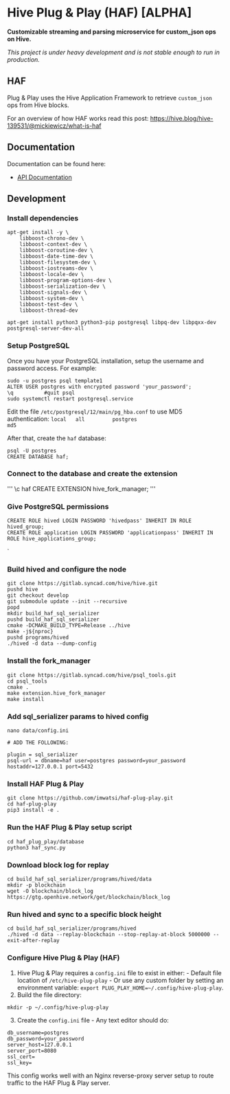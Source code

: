 # Hive Plug & Play (HAF) [ALPHA]

**Customizable streaming and parsing microservice for custom_json ops on Hive.**

*This project is under heavy development and is not stable enough to run in production.*

## HAF

Plug & Play uses the Hive Application Framework to retrieve `custom_json` ops from Hive blocks.

For an overview of how HAF works read this post: https://hive.blog/hive-139531/@mickiewicz/what-is-haf


## Documentation

Documentation can be found here:

- [API Documentation](docs/api/api.md)

## Development



### Install dependencies

```
apt-get install -y \
    libboost-chrono-dev \
    libboost-context-dev \
    libboost-coroutine-dev \
    libboost-date-time-dev \
    libboost-filesystem-dev \
    libboost-iostreams-dev \
    libboost-locale-dev \
    libboost-program-options-dev \
    libboost-serialization-dev \
    libboost-signals-dev \
    libboost-system-dev \
    libboost-test-dev \
    libboost-thread-dev

apt-get install python3 python3-pip postgresql libpq-dev libpqxx-dev postgresql-server-dev-all
```

### Setup PostgreSQL

Once you have your PostgreSQL installation, setup the username and password access. For example:

```
sudo -u postgres psql template1
ALTER USER postgres with encrypted password 'your_password';
\q          #quit psql
sudo systemctl restart postgresql.service
```
Edit the file `/etc/postgresql/12/main/pg_hba.conf` to use MD5 authentication: `local   all         postgres                          md5`

After that, create the `haf` database:

```
psql -U postgres
CREATE DATABASE haf;
```
### Connect to the database and create the extension

'''
\c haf
CREATE EXTENSION hive_fork_manager;
'''

### Give PostgreSQL permissions

```
CREATE ROLE hived LOGIN PASSWORD 'hivedpass' INHERIT IN ROLE hived_group;
CREATE ROLE application LOGIN PASSWORD 'applicationpass' INHERIT IN ROLE hive_applications_group;
```
`

### Build hived and configure the node

```
git clone https://gitlab.syncad.com/hive/hive.git
pushd hive
git checkout develop
git submodule update --init --recursive
popd
mkdir build_haf_sql_serializer
pushd build_haf_sql_serializer
cmake -DCMAKE_BUILD_TYPE=Release ../hive
make -j${nproc}
pushd programs/hived
./hived -d data --dump-config
```

### Install the fork_manager


```
git clone https://gitlab.syncad.com/hive/psql_tools.git
cd psql_tools
cmake .
make extension.hive_fork_manager
make install
```

### Add sql_serializer params to hived config

```
nano data/config.ini

# ADD THE FOLLOWING:

plugin = sql_serializer
psql-url = dbname=haf user=postgres password=your_password hostaddr=127.0.0.1 port=5432
```

### Install HAF Plug & Play

```
git clone https://github.com/imwatsi/haf-plug-play.git
cd haf-plug-play
pip3 install -e .
```

### Run the HAF Plug & Play setup script

```
cd haf_plug_play/database
python3 haf_sync.py
```

### Download block log for replay

```
cd build_haf_sql_serializer/programs/hived/data
mkdir -p blockchain
wget -O blockchain/block_log https://gtg.openhive.network/get/blockchain/block_log
```

### Run hived and sync to a specific block height

```
cd build_haf_sql_serializer/programs/hived
./hived -d data --replay-blockchain --stop-replay-at-block 5000000 --exit-after-replay
```

### Configure Hive Plug & Play (HAF)
  1. Hive Plug & Play requires a `config.ini` file to exist in either:
    - Default file location of `/etc/hive-plug-play` 
    - Or use any custom folder by setting an environment variable: `export PLUG_PLAY_HOME=~/.config/hive-plug-play`.
  2. Build the file directory:
  ```
  mkdir -p ~/.config/hive-plug-play
  ```
  3. Create the `config.ini` file 
    - Any text editor should do:
  ```
  db_username=postgres
  db_password=your_password
  server_host=127.0.0.1
  server_port=8080
  ssl_cert=
  ssl_key=
  ```

  This config works well with an Nginx reverse-proxy server setup to route traffic to the HAF Plug & Play server.
